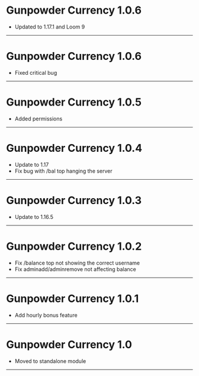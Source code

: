 # Gunpowder Currency 1.0.6

- Updated to 1.17.1 and Loom 9

---

# Gunpowder Currency 1.0.6

- Fixed critical bug

---

# Gunpowder Currency 1.0.5

- Added permissions

---

# Gunpowder Currency 1.0.4

- Update to 1.17
- Fix bug with /bal top hanging the server

---

# Gunpowder Currency 1.0.3

- Update to 1.16.5

---
# Gunpowder Currency 1.0.2

- Fix /balance top not showing the correct username
- Fix adminadd/adminremove not affecting balance

---
# Gunpowder Currency 1.0.1

- Add hourly bonus feature


---
# Gunpowder Currency 1.0

- Moved to standalone module

---